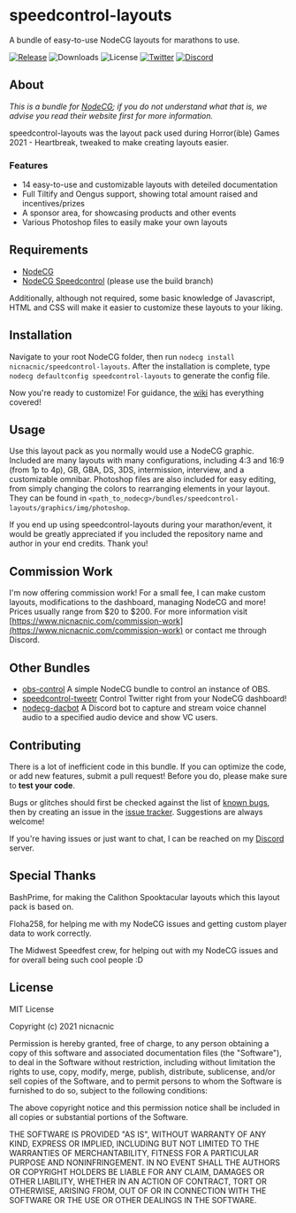 # speedcontrol-layouts
A bundle of easy-to-use NodeCG layouts for marathons to use.

[![Release](https://img.shields.io/github/v/release/nicnacnic/speedcontrol-layouts?label=Release)](https://github.com/nicnacnic/speedcontrol-layouts/releases)
![Downloads](https://img.shields.io/github/downloads/nicnacnic/speedcontrol-layouts/total?label=Downloads)
![License](https://img.shields.io/github/license/nicnacnic/speedcontrol-layouts?label=License)
[![Twitter](https://img.shields.io/twitter/follow/nicnacnic11?style=social)](https://twitter.com/nicnacnic11)
[![Discord](https://img.shields.io/badge/-Join%20the%20Discord!-brightgreen?label=&logo=discord&logoColor=ffffff&color=7389D8&labelColor=6A7EC2)](https://discord.gg/A34Qpfe)

## About
*This is a bundle for [NodeCG](https://github.com/nodecg/nodecg); if you do not understand what that is, we advise you read their website first for more information.*

speedcontrol-layouts was the layout pack used during Horror(ible) Games 2021 - Heartbreak, tweaked to make creating layouts easier.

### Features
- 14 easy-to-use and customizable layouts with deteiled documentation
- Full Tiltify and Oengus support, showing total amount raised and incentives/prizes
- A sponsor area, for showcasing products and other events
- Various Photoshop files to easily make your own layouts

## Requirements
- [NodeCG](https://github.com/nodecg/nodecg)
- [NodeCG Speedcontrol](https://github.com/speedcontrol/nodecg-speedcontrol) (please use the build branch)

Additionally, although not required, some basic knowledge of Javascript, HTML and CSS will make it easier to customize these layouts to your liking.

## Installation
Navigate to your root NodeCG folder, then run `nodecg install nicnacnic/speedcontrol-layouts`. After the installation is complete, type `nodecg defaultconfig speedcontrol-layouts` to generate the config file.

Now you're ready to customize! For guidance, the [wiki](https://github.com/nicnacnic/speedcontrol-layouts/wiki) has everything covered!

## Usage
Use this layout pack as you normally would use a NodeCG graphic. Included are many layouts with many configurations, including 4:3 and 16:9 (from 1p to 4p), GB, GBA, DS, 3DS, intermission, interview, and a customizable omnibar. Photoshop files are also included for easy editing, from simply changing the colors to rearranging elements in your layout. They can be found in `<path_to_nodecg>/bundles/speedcontrol-layouts/graphics/img/photoshop`.

If you end up using speedcontrol-layouts during your marathon/event, it would be greatly appreciated if you included the repository name and author in your end credits. Thank you!

## Commission Work
I'm now offering commission work! For a small fee, I can make custom layouts, modifications to the dashboard, managing NodeCG and more! Prices usually range from $20 to $200. For more information visit [https://www.nicnacnic.com/commission-work](https://www.nicnacnic.com/commission-work) or contact me through Discord.

## Other Bundles
- [obs-control](https://github.com/nicnacnic/obs-control) A simple NodeCG bundle to control an instance of OBS.
- [speedcontrol-tweetr](https://github.com/nicnacnic/speedcontrol-tweetr) Control Twitter right from your NodeCG dashboard!
- [nodecg-dacbot](https://github.com/nicnacnic/nodecg-dacbot) A Discord bot to capture and stream voice channel audio to a specified audio device and show VC users.

## Contributing
There is a lot of inefficient code in this bundle. If you can optimize the code, or add new features, submit a pull request! Before you do, please make sure to **test your code**.

Bugs or glitches should first be checked against the list of [known bugs](https://github.com/nicnacnic/speedcontrol-layouts/wiki), then by creating an issue in the [issue tracker](https://github.com/nicnacnic/speedcontrol-layouts/issues). Suggestions are always welcome!

If you're having issues or just want to chat, I can be reached on my [Discord](https://discord.gg/A34Qpfe) server.

## Special Thanks
BashPrime, for making the Calithon Spooktacular layouts which this layout pack is based on.

Floha258, for helping me with my NodeCG issues and getting custom player data to work correctly.

The Midwest Speedfest crew, for helping out with my NodeCG issues and for overall being such cool people :D

## License
MIT  License

Copyright (c) 2021 nicnacnic

Permission is hereby granted, free of charge, to any person obtaining a copy
of this software and associated documentation files (the "Software"), to deal
in the Software without restriction, including without limitation the rights
to use, copy, modify, merge, publish, distribute, sublicense, and/or sell
copies of the Software, and to permit persons to whom the Software is
furnished to do so, subject to the following conditions:

The above copyright notice and this permission notice shall be included in all
copies or substantial portions of the Software.

THE SOFTWARE IS PROVIDED "AS IS", WITHOUT WARRANTY OF ANY KIND, EXPRESS OR
IMPLIED, INCLUDING BUT NOT LIMITED TO THE WARRANTIES OF MERCHANTABILITY,
FITNESS FOR A PARTICULAR PURPOSE AND NONINFRINGEMENT. IN NO EVENT SHALL THE
AUTHORS OR COPYRIGHT HOLDERS BE LIABLE FOR ANY CLAIM, DAMAGES OR OTHER
LIABILITY, WHETHER IN AN ACTION OF CONTRACT, TORT OR OTHERWISE, ARISING FROM,
OUT OF OR IN CONNECTION WITH THE SOFTWARE OR THE USE OR OTHER DEALINGS IN THE
SOFTWARE.
